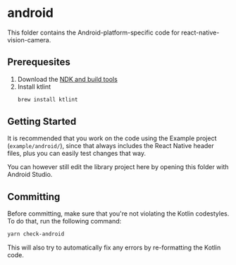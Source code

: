 # android

This folder contains the Android-platform-specific code for react-native-vision-camera.

## Prerequesites

1. Download the [NDK and build tools](https://developer.android.com/studio/projects/add-native-code#download-ndk)
2. Install ktlint
    ```sh
    brew install ktlint
    ```

## Getting Started

It is recommended that you work on the code using the Example project (`example/android/`), since that always includes the React Native header files, plus you can easily test changes that way.

You can however still edit the library project here by opening this folder with Android Studio.

## Committing

Before committing, make sure that you're not violating the Kotlin codestyles. To do that, run the following command:

```bash
yarn check-android
```

This will also try to automatically fix any errors by re-formatting the Kotlin code.
